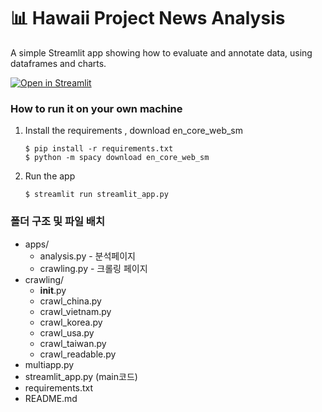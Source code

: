 # 📊 Hawaii Project News Analysis
A simple Streamlit app showing how to evaluate and annotate data, using dataframes
and charts. 

[![Open in Streamlit](https://static.streamlit.io/badges/streamlit_badge_black_white.svg)](https://hawaii-project-isui36gmipn.streamlit.app/)

### How to run it on your own machine

1. Install the requirements , download en_core_web_sm

   ```
   $ pip install -r requirements.txt
   $ python -m spacy download en_core_web_sm
   ```

2. Run the app

   ```
   $ streamlit run streamlit_app.py
   ```


### 폴더 구조 및 파일 배치

- apps/
   - analysis.py - 분석페이지
   - crawling.py - 크롤링 페이지
- crawling/
  - __init__.py
  - crawl_china.py
  - crawl_vietnam.py
  - crawl_korea.py
  - crawl_usa.py
  - crawl_taiwan.py
  - crawl_readable.py
- multiapp.py
- streamlit_app.py (main코드)
- requirements.txt
- README.md



